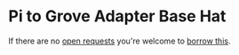 # Pi to Grove Adapter Base Hat
If there are no [open requests](../../../../issues?q=is%3Aissue+is%3Aopen+%22Pi+to+Grove+Adapter+Base+Hat%22+in%3Atitle) you're welcome to [borrow this](../../../../issues/new?title=Borrow+request+for+Pi+to+Grove+Adapter+Base+Hat&body=1+piece+of+%5Bthis%5D%28..%2Fblob%2Fmain%2F.%2FHardware%2FAdapters%2FPi_to_Grove_Adapter_Base_Hat.md%29+for+~2+weeks.).